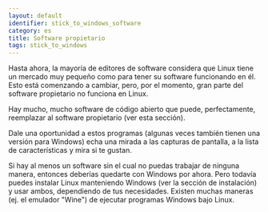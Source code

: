 ```yaml
---
layout: default
identifier: stick_to_windows_software
category: es
title: Software propietario
tags: stick_to_windows
---
```


Hasta ahora, la mayoría de editores de software considera que Linux 
tiene un mercado muy pequeño como para tener su software funcionando en 
él. Esto está comenzando a cambiar, pero, por el momento, gran parte del 
software propietario no funciona en Linux.

Hay mucho, mucho software de código abierto que puede, perfectamente, 
reemplazar al software propietario (ver <a 
href="/items/warez/index_es.php"></a>esta sección).

Dale una oportunidad a estos programas (algunas veces también tienen 
una versión para Windows) echa una mirada a las capturas de pantalla, a 
la lista de características y mira si te gustan.

Si hay al menos un software sin el cual no puedas trabajar de ninguna 
manera, entonces deberías quedarte con Windows por ahora. Pero todavía 
puedes instalar Linux manteniendo Windows (ver la sección de 
instalación) y usar ambos, dependiendo de tus necesidades. Existen 
muchas maneras (ej. el emulador "Wine") de ejecutar programas Windows bajo 
Linux.


